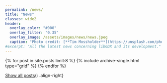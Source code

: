 ```yaml
---
permalink: /news/
title: "News"
classes: wide2
header:
  overlay_color: "#000"
  overlay_filter: "0.35"
  overlay_image: /assets/images/news/news.jpeg
  caption: "Photo credit: [**Tim Mossholder**](https://unsplash.com/photos/H6eaxcGNQbU)"
#excerpt: "All the latest news concerning libGDX and its development."
---
```


<div class="grid__wrapper">
  {% for post in site.posts limit:8 %}
    {% include archive-single.html type="grid" %}
  {% endfor %}
</div>

<a href="/archive/"><i class="fa fa-arrow-right" aria-hidden="true"></i> Show all posts</a>{: .align-right}
